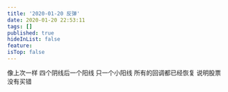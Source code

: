 ```yaml
---
title: '2020-01-20 反弹'
date: 2020-01-20 22:53:11
tags: []
published: true
hideInList: false
feature: 
isTop: false
---
```

像上次一样
四个阴线后一个阳线
只一个小阳线
所有的回调都已经恢复
说明股票没有买错
<!-- more -->
